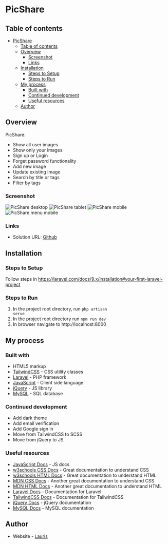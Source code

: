 # PicShare

## Table of contents

- [PicShare](#picshare)
  - [Table of contents](#table-of-contents)
  - [Overview](#overview)
    - [Screenshot](#screenshot)
    - [Links](#links)
  - [Installation](#installation)
    - [Steps to Setup](#steps-to-setup)
    - [Steps to Run](#steps-to-run)
  - [My process](#my-process)
    - [Built with](#built-with)
    - [Continued development](#continued-development)
    - [Useful resources](#useful-resources)
  - [Author](#author)

## Overview

PicShare:

-   Show all user images
-   Show only your images
-   Sign up or Login
-   Forget password functionality
-   Add new image
-   Update existing image
-   Search by title or tags
-   Filter by tags

### Screenshot

![PicShare desktop](https://user-images.githubusercontent.com/85683069/193223608-51366e9f-9913-4221-b7ab-c16e7324cf10.png)
![PicShare tablet](https://user-images.githubusercontent.com/85683069/193243395-0a4e0c22-78d4-45ca-9b6f-4a7d9b3a4897.png)
![PicShare mobile](https://user-images.githubusercontent.com/85683069/193223606-1c1e4369-1468-4a3b-8978-3816ccc25aca.jpg)
![PicShare menu mobile](https://user-images.githubusercontent.com/85683069/193223603-54a90111-cdf8-4bff-bf2c-828cff7a8e24.png)

### Links

-   Solution URL: [Github](https://github.com/lauriselvijs/pic-share)

## Installation

### Steps to Setup

Follow steps in https://laravel.com/docs/9.x/installation#your-first-laravel-project

### Steps to Run

1. In the project root directory, run <code>php artisan serve</code>
2. In the project root directory run <code>npm run dev</code>
3. In browser navigate to http://localhost:8000

## My process

### Built with

-   HTML5 markup
-   [TailwindCSS](https://tailwindcss.com/) - CSS utility classes
-   [Laravel](https://laravel.com/) - PHP framework
-   [JavaScript](https://developer.mozilla.org/en-US/docs/Web/JavaScript) - Client side language
-   [jQuery](https://jquery.com/) - JS library
-   [MySQL](https://www.mysql.com/) - SQL database

### Continued development

-   Add dark theme
-   Add email verification
-   Add Google sign in
-   Move from TailwindCSS to SCSS
-   Move from jQuery to JS

### Useful resources

-   [JavaScript Docs](https://developer.mozilla.org/en-US/docs/Web/JavaScript) - JS docs
-   [w3schools CSS Docs](https://www.w3schools.com/css/default.asp) - Great documentation to understand CSS
-   [w3schools HTML Docs](https://www.w3schools.com/html/default.asp) - Great documentation to understand HTML
-   [MDN CSS Docs](https://developer.mozilla.org/en-US/docs/Web/CSS) - Another great documentation to understand CSS
-   [MDN HTML Docs](https://developer.mozilla.org/en-US/docs/Web/HTML) - Another great documentation to understand HTML
-   [Laravel Docs](https://laravel.com/docs/9.x) - Documentation for Laravel
-   [TailwindCSS Docs](https://tailwindcss.com/docs/installation) - Documentation for TailwindCSS
-   [jQuery Docs](https://api.jquery.com/) - jQuery documentation
-   [MySQL Docs](https://www.mysql.com/) - MySQL documentation

## Author

-   Website - [Lauris](https://b2cf56-portfolio.netlify.app/projects)
